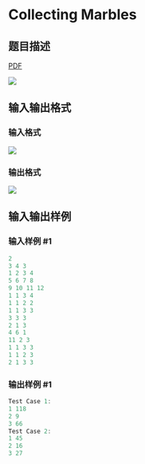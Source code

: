 # Collecting Marbles

## 题目描述

[problemUrl]: https://uva.onlinejudge.org/index.php?option=com_onlinejudge&Itemid=8&category=242&page=show_problem&problem=3239

[PDF](https://uva.onlinejudge.org/external/120/p12087.pdf)

![](https://cdn.luogu.com.cn/upload/vjudge_pic/UVA12087/1090b2fec1fd7f785d75699ac89ea46a6c82452c.png)

## 输入输出格式

### 输入格式

![](https://cdn.luogu.com.cn/upload/vjudge_pic/UVA12087/acddb378a7832439bc49440eee240547894117ab.png)

### 输出格式

![](https://cdn.luogu.com.cn/upload/vjudge_pic/UVA12087/b3d3fdd91390aab15c3a2b45890ae3cad3ebbd3e.png)

## 输入输出样例

### 输入样例 #1

```cpp
2
3 4 3
1 2 3 4
5 6 7 8
9 10 11 12
1 1 3 4
1 1 2 2
1 1 3 3
3 3 3
2 1 3
4 6 1
11 2 3
1 1 3 3
1 1 2 3
2 1 3 3
```


### 输出样例 #1

```cpp
Test Case 1:
1 118
2 9
3 66
Test Case 2:
1 45
2 16
3 27
```


